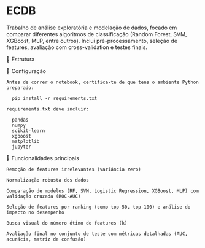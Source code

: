 # ECDB
Trabalho de análise exploratória e modelação de dados, focado em comparar diferentes algoritmos de classificação (Random Forest, SVM, XGBoost, MLP, entre outros). Inclui pré-processamento, seleção de features, avaliação com cross-validation e testes finais.

📁 Estrutura



🔧 Configuração

    Antes de correr o notebook, certifica-te de que tens o ambiente Python preparado:

      pip install -r requirements.txt

    requirements.txt deve incluir:

      pandas
      numpy
      scikit-learn
      xgboost
      matplotlib
      jupyter




🎯 Funcionalidades principais

    Remoção de features irrelevantes (variância zero)

    Normalização robusta dos dados

    Comparação de modelos (RF, SVM, Logistic Regression, XGBoost, MLP) com validação cruzada (ROC‑AUC)

    Seleção de features por ranking (como top‑50, top‑100) e análise do impacto no desempenho

    Busca visual do número ótimo de features (k)

    Avaliação final no conjunto de teste com métricas detalhadas (AUC, acurácia, matriz de confusão)
